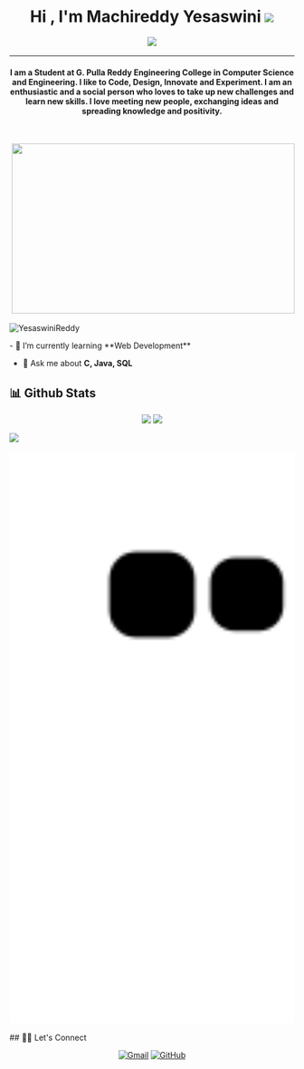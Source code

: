 <h1 align="center">Hi , I'm Machireddy Yesaswini <img src="https://media.giphy.com/media/hvRJCLFzcasrR4ia7z/giphy.gif" width="35"></h1>
<p align="center">
 <a href="https://github.com/DenverCoder1/readme-typing-svg"><img src="https://readme-typing-svg.herokuapp.com?lines=Computer+Science+Student;DS%20|%20AI%20|%20ML%20Enthusiast;Always%20learning%20new%20things&center=true&width=500&height=50&font=georgia"></a>
</p>
<hr/>
<h4 align="center">I am a Student at G. Pulla Reddy Engineering College in Computer Science and Engineering. I like to Code, Design, Innovate and Experiment. I am an enthusiastic and a social person who loves to take up new challenges and learn new skills. I love meeting new people, exchanging ideas and spreading knowledge and positivity.</h4>
<br>
<p align="centre">&nbsp;<img  src="https://image.shutterstock.com/z/stock-vector-programming-banner-coding-best-programming-languages-flat-illustration-concept-1078387013.jpg" width="500" height="300">
<p align="left"> <img src="https://komarev.com/ghpvc/?username=YesaswiniReddy&label=Profile%20views&color=0e75b6&style=flat" alt="YesaswiniReddy" /> </p>
- 🌱 I’m currently learning **Web Development**

- 💬 Ask me about **C, Java, SQL**

## 📊 Github Stats
<p align="center">
   <img width="48%" src="https://github-readme-stats.vercel.app/api?username=YesaswiniReddy&show_icons=true&theme=radical" />
   <img width="48%" src="https://github-readme-streak-stats.herokuapp.com/?user=YesaswiniReddy&theme=radical" />
</p>
<img src="https://activity-graph.herokuapp.com/graph?username=YesaswiniReddy&theme=redical&count_private=true">
<p align="center">
<p align="center"> <img src="https://github.com/arpanaditya/arpanaditya/blob/output/github-contribution-grid-snake.svg" width="1000" /> </p>
## 🙋‍♀️ Let's Connect

<p align="center">
	<a href="mailto:yesaswinireddy280@gmail.com"><img src="https://img.icons8.com/bubbles/50/000000/gmail.png" alt="Gmail"/></a>
	<a href="https://github.com/YesaswiniReddy/YesaswiniReddy"><img src="https://img.icons8.com/bubbles/50/000000/github.png" alt="GitHub"/>
</p>

<!--img align="right" alt="Coding" width="450" src="https://camo.githubusercontent.com/6607041227d81f650340ff070cc2843518acad359b57e5bb054a9fb7127aa041/68747470733a2f2f63646e2e6472696262626c652e636f6d2f75736572732f323634363432332f73637265656e73686f74732f353530373139362f636f6d70757465722e676966" data-canonical-src="https://cdn.dribbble.com/users/2646423/screenshots/5507196/computer.gif" style="max-width:100%;"/-->
